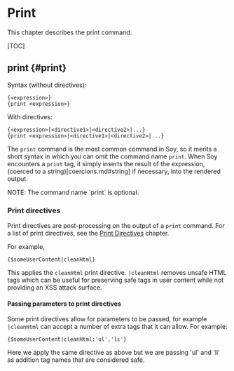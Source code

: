# Print


<!--#include file="commands-blurb-include.md"-->

This chapter describes the print command.

[TOC]

## print {#print}

Syntax (without directives):

```soy
{<expression>}
{print <expression>}
```

With directives:

```soy
{<expression>|<directive1>|<directive2>|...}
{print <expression>|<directive1>|<directive2>|...}
```

The `print` command is the most common command in Soy, so it merits a short
syntax in which you can omit the command name `print`. When Soy encounters a
`print` tag, it simply inserts the result of the expression, (coerced to a
string)[coercions.md#string] if necessary, into the rendered output.

<p class="note">NOTE: The command name `print` is optional.</p>

### Print directives

Print directives are post-processing on the output of a `print` command. For a
list of print directives, see the [Print Directives](print-directives.md)
chapter.

For example,

```soy
{$someUserContent|cleanHtml}
```

This applies the `cleanHtml` print directive. `|cleanHtml` removes unsafe HTML
tags which can be useful for preserving safe tags in user content while not
providing an XSS attack surface.

#### Passing parameters to print directives

Some print directives allow for parameters to be passed, for example
`|cleanHtml` can accept a number of extra tags that it can allow. For example:

```soy
{$someUserContent|cleanHtml:'ul','li'}
```

Here we apply the same directive as above but we are passing 'ul' and 'li' as
addition tag names that are considered safe.
